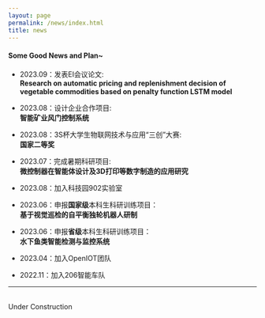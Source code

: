 ```yaml
---
layout: page
permalink: /news/index.html
title: news
---
```


#### Some Good News and Plan~

- 2023.09：发表EI会议论文:
<br>**Research on automatic pricing and replenishment decision of vegetable commodities based on penalty function LSTM model**

- 2023.08：设计企业合作项目:
<br>**智能矿业风门控制系统**

- 2023.08：3S杯大学生物联网技术与应用“三创”大赛:
<br>**国家二等奖**

- 2023.07：完成暑期科研项目:
<br>**微控制器在智能体设计及3D打印等数字制造的应用研究**

- 2023.08：加入科技园902实验室

- 2023.06：申报**国家级**本科生科研训练项目：
<br>**基于视觉巡检的自平衡独轮机器人研制**

- 2023.06：申报**省级**本科生科研训练项目：
<br>**水下鱼类智能检测与监控系统**

- 2023.04：加入OpenIOT团队

- 2022.11：加入206智能车队

---
<br>Under Construction